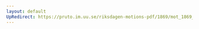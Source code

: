 ```yaml
---
layout: default
UpRedirect: https://pruto.im.uu.se/riksdagen-motions-pdf/1869/mot_1869__ak__3/mot_1869__ak__3-002.pdf
---
```

